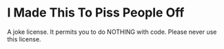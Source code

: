 # I Made This To Piss People Off
A joke license. It permits you to do NOTHING with code. Please never use this license.
